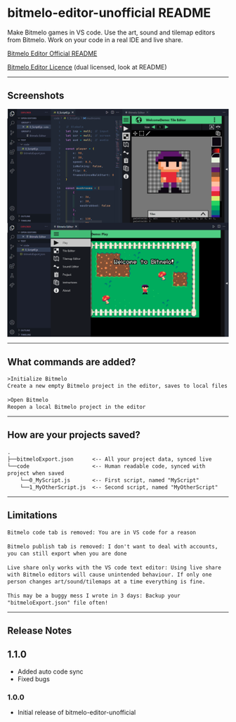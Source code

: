 # bitmelo-editor-unofficial README

Make Bitmelo games in VS code. Use the art, sound and tilemap editors from Bitmelo. Work on your code in a real IDE and live share.

[Bitmelo Editor Official README](./reactApp/README.md)

[Bitmelo Editor Licence](./reactApp/agpl.txt) (dual licensed, look at README)

---

## Screenshots

<div style="display: flex; flex-direction: row; flex-wrap: wrap;" >
	<img src="./images/editor.png" style="flex: 1" alt="drawing" width="480"/>
	<img src="./images/game.png" style="flex: 1" alt="drawing" width="480"/>
</div>

---

## What commands are added?
	>Initialize Bitmelo
	Create a new empty Bitmelo project in the editor, saves to local files

	>Open Bitmelo
	Reopen a local Bitmelo project in the editor

---

## How are your projects saved?
	.
	├──bitmeloExport.json      <-- All your project data, synced live
	└──code                    <-- Human readable code, synced with project when saved
		└──0_MyScript.js       <-- First script, named "MyScript"
		└──1_MyOtherScript.js  <-- Second script, named "MyOtherScript"

---

## Limitations
	Bitmelo code tab is removed: You are in VS code for a reason

	Bitmelo publish tab is removed: I don't want to deal with accounts, you can still export when you are done

	Live share only works with the VS code text editor: Using live share with Bitmelo editors will cause unintended behaviour. If only one person changes art/sound/tilemaps at a time everything is fine.

	This may be a buggy mess I wrote in 3 days: Backup your "bitmeloExport.json" file often!

---

## Release Notes

## 1.1.0

- Added auto code sync
- Fixed bugs

### 1.0.0

- Initial release of bitmelo-editor-unofficial